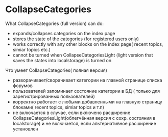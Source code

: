 CollapseCategories
==================
What CollapseCategories (full version) can do:
- expands/collapses categories on the index page
- stores the state of the categories (for registered users only)
- works correctly with any other blocks on the index page( recent topics, simiar topics etc.)
- cannot be turned when CollapseCategoriesLight (light version that saves the states into localstorage) is turned on


Что умеет CollapseCategories( полная версия)
- разворачивает/сворачивает категории на главной странице списка форумов
- пользователей запоминает состояние категории в БД ( только для зарегистрированных пользователей)
- корректно работает с любыми добавленными на главную страницу блоками( recent topics, simiar topics и т.п)
- не включается в случае, если включено расширение CollapseCategoriesLight(облегчённая версия с сохр. состояния в localstorage) и не включается, если альтернативное расширение установлен
